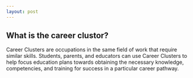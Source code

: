```yaml
---
layout: post
---
```


## What is the career clustor?

Career Clusters are occupations in the same field of work that require similar skills. Students, parents, and educators can use Career Clusters to help focus education plans towards obtaining the necessary knowledge, competencies, and training for success in a particular career pathway.

